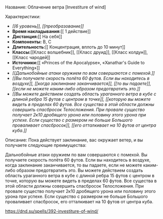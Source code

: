 Название: Облачение ветра \[Investiture of wind] 

Характеристики:
- *[[6 уровень]], [[преобразование]]*
- **Время накладывания:**[[ 1 действие]]
- **Дистанция:**[[ На себя]]
- **Компоненты:** В, С
- **Длительность:**[[ Концентрация, вплоть до 10 минут]]
- **Классы:**[[Класс  волшебник]], [[Класс друид]], [[Класс колдун]], [[Класс чародей]]
- **Источники:**[[ «Princes of the Apocalypse», «Xanathar's Guide to Everything»]]
- *[[Дальнобойные атаки оружием по вам совершаются с помехой.]]*
- *[[Вы получаете скорость полёта 60 футов. Если вы находитесь в воздухе]], [[когда заклинание заканчивается]], [[то вы падаете]], [[если не можете каким-либо образом предотвратить это.]]*
- *[[Вы можете действием создать область ураганного ветра в кубе с длиной ребра 15 футов с центром в точке]], [[которую вы можете видеть в пределах 60 футов. Все существа в этой области должны совершить спасбросок Телосложения. При провале существо получает 2к10 дробящего урона или половину этого урона при успехе. Если существо с размером не больше Большого проваливает спасбросок]], [[его отталкивает на 10 футов от центра куба.]]*

Описание:
Пока действует заклинание, вас окружает ветер, и вы получаете следующие преимущества:

Дальнобойные атаки оружием по вам совершаются с помехой.
Вы получаете скорость полёта 60 футов. Если вы находитесь в воздухе, когда заклинание заканчивается, то вы падаете, если не можете каким-либо образом предотвратить это.
Вы можете действием создать область ураганного ветра в кубе с длиной ребра 15 футов с центром в точке, которую вы можете видеть в пределах 60 футов. Все существа в этой области должны совершить спасбросок Телосложения. При провале существо получает 2к10 дробящего урона или половину этого урона при успехе. Если существо с размером не больше Большого проваливает спасбросок, его отталкивает на 10 футов от центра куба.

https://dnd.su/spells/392-investiture-of-wind/